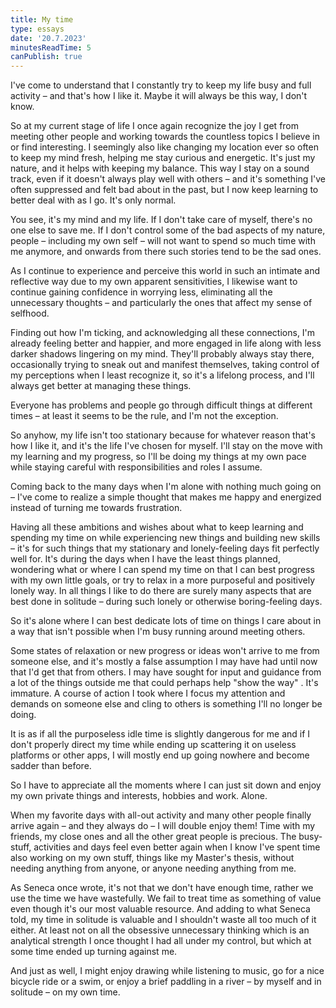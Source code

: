 ```yaml
---
title: My time
type: essays
date: '20.7.2023'
minutesReadTime: 5
canPublish: true
---
```


I've come to understand that I constantly try to keep my life busy and full activity – and that's how I like it. Maybe it will always be this way, I don't know. 

So at my current stage of life I once again recognize the joy I get from meeting other people and working towards the countless topics I believe in or find interesting. I seemingly also like changing my location ever so often to keep my mind fresh, helping me stay curious and energetic. It's just my nature, and it helps with keeping my balance. This way I stay on a sound track, even if it doesn't always play well with others – and it's something I've often suppressed and felt bad about in the past, but I now keep learning to better deal with as I go. It's only normal.

You see, it's my mind and my life. If I don't take care of myself, there's no one else to save me. If I don't control some of the bad aspects of my nature, people – including my own self – will not want to spend so much time with me anymore, and onwards from there such stories tend to be the sad ones.

As I continue to experience and perceive this world in such an intimate and reflective way due to my own apparent sensitivities, I likewise want to continue gaining confidence in worrying less, eliminating all the unnecessary thoughts – and particularly the ones that affect my sense of selfhood. 

Finding out how I'm ticking, and acknowledging all these connections, I'm already feeling better and happier, and more engaged in life along with less darker shadows lingering on my mind. They'll probably always stay there, occasionally trying to sneak out and manifest themselves, taking control of my perceptions when I least recognize it, so it's a lifelong process, and I'll always get better at managing these things. 

Everyone has problems and people go through difficult things at different times – at least it seems to be the rule, and I'm not the exception. 

So anyhow, my life isn't too stationary because for whatever reason that's how I like it, and it's the life I've chosen for myself. I'll stay on the move with my learning and my progress, so I'll be doing my things at my own pace while staying careful with responsibilities and roles I assume. 

Coming back to the many days when I'm alone with nothing much going on – I've come to realize a simple thought that makes me happy and energized instead of turning me towards frustration.

Having all these ambitions and wishes about what to keep learning and spending my time on while experiencing new things and building new skills – it's for such things that my stationary and lonely-feeling days fit perfectly well for. It's during the days when I have the least things planned, wondering what or where I can spend my time on that I can best progress with my own little goals, or try to relax in a more purposeful and positively lonely way. In all things I like to do there are surely many aspects that are best done in solitude – during such lonely or otherwise boring-feeling days. 

So it's alone where I can best dedicate lots of time on things I care about in a way that isn't possible when I'm busy running around meeting others. 

Some states of relaxation or new progress or ideas won't arrive to me from someone else, and it's mostly a false assumption I may have had until now that I'd get that from others. I may have sought for input and guidance from a lot of the things outside me that could perhaps help "show the way" . It's immature. A course of action I took where I focus my attention and demands on someone else and cling to others is something I'll no longer be doing.  

It is as if all the purposeless idle time is slightly dangerous for me and if I don't properly direct my time while ending up scattering it on useless platforms or other apps, I will mostly end up going nowhere and become sadder than before.

So I have to appreciate all the moments where I can just sit down and enjoy my own private things and interests, hobbies and work. Alone.

When my favorite days with all-out activity and many other people finally arrive again – and they always do – I will double enjoy them! Time with my friends, my close ones and all the other great people is precious. The busy-stuff, activities and days feel even better again when I know I've spent time also working on my own stuff, things like my Master's thesis, without needing anything from anyone, or anyone needing anything from me. 

As Seneca once wrote, it's not that we don't have enough time, rather we use the time we have wastefully. We fail to treat time as something of value even though it's our most valuable resource. And adding to what Seneca told, my time in solitude is valuable and I shouldn't waste all too much of it either. At least not on all the obsessive unnecessary thinking which is an analytical strength I once thought I had all under my control, but which at some time ended up turning against me. 

And just as well, I might enjoy drawing while listening to music, go for a nice bicycle ride or a swim, or enjoy a brief paddling in a river – by myself and in solitude – on my own time. 
